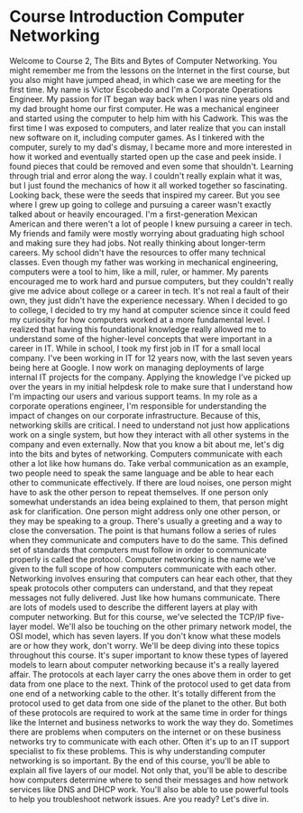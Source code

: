 # Course Introduction Computer Networking

Welcome to Course 2, The Bits and Bytes of Computer Networking. You might remember me from the lessons on the Internet in the first course, but you also might have jumped ahead, in which case we are meeting for the first time. My name is Victor Escobedo and I'm a Corporate Operations Engineer. My passion for IT began way back when I was nine years old and my dad brought home our first computer. He was a mechanical engineer and started using the computer to help him with his Cadwork. This was the first time I was exposed to computers, and later realize that you can install new software on it, including computer games. As I tinkered with the computer, surely to my dad's dismay, I became more and more interested in how it worked and eventually started open up the case and peek inside. I found pieces that could be removed and even some that shouldn't. Learning through trial and error along the way. I couldn't really explain what it was, but I just found the mechanics of how it all worked together so fascinating. Looking back, these were the seeds that inspired my career. But you see where I grew up going to college and pursuing a career wasn't exactly talked about or heavily encouraged. I'm a first-generation Mexican American and there weren't a lot of people I knew pursuing a career in tech. My friends and family were mostly worrying about graduating high school and making sure they had jobs. Not really thinking about longer-term careers. My school didn't have the resources to offer many technical classes. Even though my father was working in mechanical engineering, computers were a tool to him, like a mill, ruler, or hammer. My parents encouraged me to work hard and pursue computers, but they couldn't really give me advice about college or a career in tech. It's not real a fault of their own, they just didn't have the experience necessary. When I decided to go to college, I decided to try my hand at computer science since it could feed my curiosity for how computers worked at a more fundamental level. I realized that having this foundational knowledge really allowed me to understand some of the higher-level concepts that were important in a career in IT. While in school, I took my first job in IT for a small local company. I've been working in IT for 12 years now, with the last seven years being here at Google. I now work on managing deployments of large internal IT projects for the company. Applying the knowledge I've picked up over the years in my initial helpdesk role to make sure that I understand how I'm impacting our users and various support teams. In my role as a corporate operations engineer, I'm responsible for understanding the impact of changes on our corporate infrastructure. Because of this, networking skills are critical. I need to understand not just how applications work on a single system, but how they interact with all other systems in the company and even externally. Now that you know a bit about me, let's dig into the bits and bytes of networking. Computers communicate with each other a lot like how humans do. Take verbal communication as an example, two people need to speak the same language and be able to hear each other to communicate effectively. If there are loud noises, one person might have to ask the other person to repeat themselves. If one person only somewhat understands an idea being explained to them, that person might ask for clarification. One person might address only one other person, or they may be speaking to a group. There's usually a greeting and a way to close the conversation. The point is that humans follow a series of rules when they communicate and computers have to do the same. This defined set of standards that computers must follow in order to communicate properly is called the protocol. Computer networking is the name we've given to the full scope of how computers communicate with each other. Networking involves ensuring that computers can hear each other, that they speak protocols other computers can understand, and that they repeat messages not fully delivered. Just like how humans communicate. There are lots of models used to describe the different layers at play with computer networking. But for this course, we've selected the TCP/IP five-layer model. We'll also be touching on the other primary network model, the OSI model, which has seven layers. If you don't know what these models are or how they work, don't worry. We'll be deep diving into these topics throughout this course. It's super important to know these types of layered models to learn about computer networking because it's a really layered affair. The protocols at each layer carry the ones above them in order to get data from one place to the next. Think of the protocol used to get data from one end of a networking cable to the other. It's totally different from the protocol used to get data from one side of the planet to the other. But both of these protocols are required to work at the same time in order for things like the Internet and business networks to work the way they do. Sometimes there are problems when computers on the internet or on these business networks try to communicate with each other. Often it's up to an IT support specialist to fix these problems. This is why understanding computer networking is so important. By the end of this course, you'll be able to explain all five layers of our model. Not only that, you'll be able to describe how computers determine where to send their messages and how network services like DNS and DHCP work. You'll also be able to use powerful tools to help you troubleshoot network issues. Are you ready? Let's dive in.